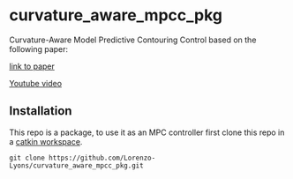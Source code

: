 # curvature_aware_mpcc_pkg
Curvature-Aware Model Predictive Contouring Control based on the following paper:

[link to paper](https://ieeexplore.ieee.org/abstract/document/10161177)

[Youtube video](https://www.youtube.com/watch?v=6-E3I99D2sc)


## Installation
This repo is a package, to use it as an MPC controller first clone this repo in a [catkin workspace](http://wiki.ros.org/catkin/Tutorials/create_a_workspace).

```
git clone https://github.com/Lorenzo-Lyons/curvature_aware_mpcc_pkg.git
```


